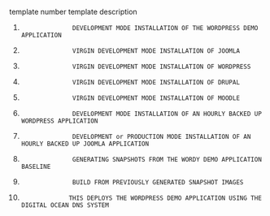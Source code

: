 template number      template description
1.                   DEVELOPMENT MODE INSTALLATION OF THE WORDPRESS DEMO APPLICATION 
2.                   VIRGIN DEVELOPMENT MODE INSTALLATION OF JOOMLA 
3.                   VIRGIN DEVELOPMENT MODE INSTALLATION OF WORDPRESS
4.                   VIRGIN DEVELOPMENT MODE INSTALLATION OF DRUPAL
5.                   VIRGIN DEVELOPMENT MODE INSTALLATION OF MOODLE
6.                   DEVELOPMENT MODE INSTALLATION OF AN HOURLY BACKED UP WORDPRESS APPLICATION
7.                   DEVELOPMENT or PRODUCTION MODE INSTALLATION OF AN HOURLY BACKED UP JOOMLA APPLICATION
8.                   GENERATING SNAPSHOTS FROM THE WORDY DEMO APPLICATION BASELINE
9.                   BUILD FROM PREVIOUSLY GENERATED SNAPSHOT IMAGES
10.                  THIS DEPLOYS THE WORDPRESS DEMO APPLICATION USING THE DIGITAL OCEAN DNS SYSTEM
